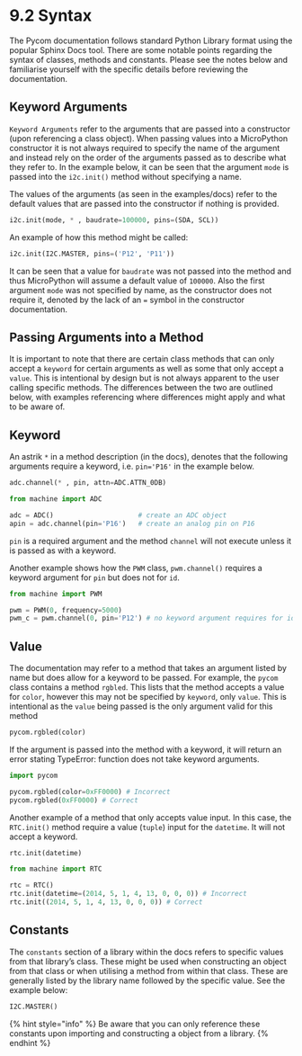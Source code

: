# 9.2 Syntax

The Pycom documentation follows standard Python Library format using the popular Sphinx Docs tool. There are some notable points regarding the syntax of classes, methods and constants. Please see the notes below and familiarise yourself with the specific details before reviewing the documentation.

## Keyword Arguments

`Keyword Arguments` refer to the arguments that are passed into a constructor \(upon referencing a class object\). When passing values into a MicroPython constructor it is not always required to specify the name of the argument and instead rely on the order of the arguments passed as to describe what they refer to. In the example below, it can be seen that the argument `mode` is passed into the `i2c.init()` method without specifying a name.

The values of the arguments \(as seen in the examples/docs\) refer to the default values that are passed into the constructor if nothing is provided.

```python
i2c.init(mode, * , baudrate=100000, pins=(SDA, SCL))
```

An example of how this method might be called:

```python
i2c.init(I2C.MASTER, pins=('P12', 'P11'))
```

It can be seen that a value for `baudrate` was not passed into the method and thus MicroPython will assume a default value of `100000`. Also the first argument `mode` was not specified by name, as the constructor does not require it, denoted by the lack of an `=` symbol in the constructor documentation.

## Passing Arguments into a Method

It is important to note that there are certain class methods that can only accept a `keyword` for certain arguments as well as some that only accept a `value`. This is intentional by design but is not always apparent to the user calling specific methods. The differences between the two are outlined below, with examples referencing where differences might apply and what to be aware of.

## Keyword

An astrik `*` in a method description \(in the docs\), denotes that the following arguments require a keyword, i.e. `pin='P16'` in the example below.

```python
adc.channel(* , pin, attn=ADC.ATTN_0DB)
```

```python
from machine import ADC

adc = ADC()                     # create an ADC object
apin = adc.channel(pin='P16')   # create an analog pin on P16
```

`pin` is a required argument and the method `channel` will not execute unless it is passed as with a keyword.

Another example shows how the `PWM` class, `pwm.channel()` requires a keyword argument for `pin` but does not for `id`.

```python
from machine import PWM

pwm = PWM(0, frequency=5000)
pwm_c = pwm.channel(0, pin='P12') # no keyword argument requires for id (0) but is required for pin (pin='P12')
```

## Value

The documentation may refer to a method that takes an argument listed by name but does allow for a keyword to be passed. For example, the `pycom` class contains a method `rgbled`. This lists that the method accepts a value for `color`, however this may not be specified by `keyword`, only `value`. This is intentional as the `value` being passed is the only argument valid for this method

```python
pycom.rgbled(color)
```

If the argument is passed into the method with a keyword, it will return an error stating TypeError: function does not take keyword arguments.

```python
import pycom

pycom.rgbled(color=0xFF0000) # Incorrect
pycom.rgbled(0xFF0000) # Correct
```

Another example of a method that only accepts value input. In this case, the `RTC.init()` method require a value \(`tuple`\) input for the `datetime`. It will not accept a keyword.

```python
rtc.init(datetime)
```

```python
from machine import RTC

rtc = RTC()
rtc.init(datetime=(2014, 5, 1, 4, 13, 0, 0, 0)) # Incorrect
rtc.init((2014, 5, 1, 4, 13, 0, 0, 0)) # Correct
```

## Constants

The `constants` section of a library within the docs refers to specific values from that library’s class. These might be used when constructing an object from that class or when utilising a method from within that class. These are generally listed by the library name followed by the specific value. See the example below:

```python
I2C.MASTER()
```

{% hint style="info" %}
Be aware that you can only reference these constants upon importing and constructing a object from a library.
{% endhint %}

